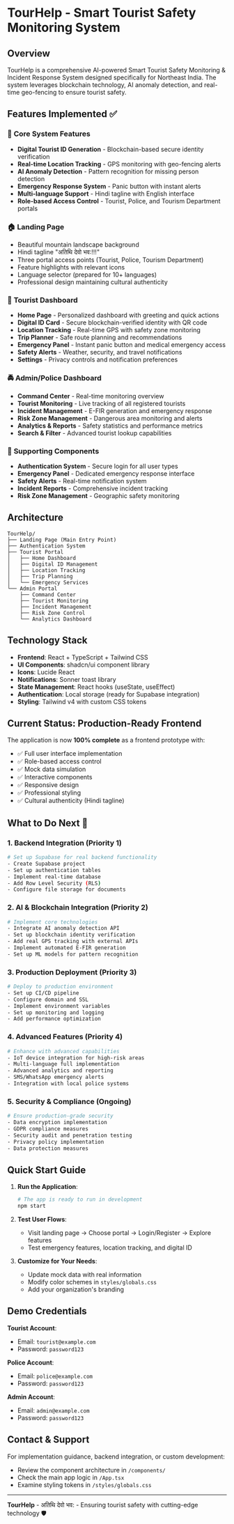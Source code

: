 # TourHelp - Smart Tourist Safety Monitoring System

## Overview

TourHelp is a comprehensive AI-powered Smart Tourist Safety Monitoring & Incident Response System designed specifically for Northeast India. The system leverages blockchain technology, AI anomaly detection, and real-time geo-fencing to ensure tourist safety.

## Features Implemented ✅

### 🎯 **Core System Features**
- **Digital Tourist ID Generation** - Blockchain-based secure identity verification
- **Real-time Location Tracking** - GPS monitoring with geo-fencing alerts  
- **AI Anomaly Detection** - Pattern recognition for missing person detection
- **Emergency Response System** - Panic button with instant alerts
- **Multi-language Support** - Hindi tagline with English interface
- **Role-based Access Control** - Tourist, Police, and Tourism Department portals

### 🏠 **Landing Page**
- Beautiful mountain landscape background
- Hindi tagline "अतिथि देवो भव:!!!" 
- Three portal access points (Tourist, Police, Tourism Department)
- Feature highlights with relevant icons
- Language selector (prepared for 10+ languages)
- Professional design maintaining cultural authenticity

### 👤 **Tourist Dashboard**
- **Home Page** - Personalized dashboard with greeting and quick actions
- **Digital ID Card** - Secure blockchain-verified identity with QR code
- **Location Tracking** - Real-time GPS with safety zone monitoring
- **Trip Planner** - Safe route planning and recommendations
- **Emergency Panel** - Instant panic button and medical emergency access
- **Safety Alerts** - Weather, security, and travel notifications
- **Settings** - Privacy controls and notification preferences

### 🚔 **Admin/Police Dashboard**
- **Command Center** - Real-time monitoring overview
- **Tourist Monitoring** - Live tracking of all registered tourists
- **Incident Management** - E-FIR generation and emergency response
- **Risk Zone Management** - Dangerous area monitoring and alerts
- **Analytics & Reports** - Safety statistics and performance metrics
- **Search & Filter** - Advanced tourist lookup capabilities

### 🔧 **Supporting Components**
- **Authentication System** - Secure login for all user types
- **Emergency Panel** - Dedicated emergency response interface
- **Safety Alerts** - Real-time notification system
- **Incident Reports** - Comprehensive incident tracking
- **Risk Zone Management** - Geographic safety monitoring

## Architecture

```
TourHelp/
├── Landing Page (Main Entry Point)
├── Authentication System
├── Tourist Portal
│   ├── Home Dashboard
│   ├── Digital ID Management
│   ├── Location Tracking
│   ├── Trip Planning
│   └── Emergency Services
└── Admin Portal
    ├── Command Center
    ├── Tourist Monitoring
    ├── Incident Management
    ├── Risk Zone Control
    └── Analytics Dashboard
```

## Technology Stack

- **Frontend**: React + TypeScript + Tailwind CSS
- **UI Components**: shadcn/ui component library
- **Icons**: Lucide React
- **Notifications**: Sonner toast library
- **State Management**: React hooks (useState, useEffect)
- **Authentication**: Local storage (ready for Supabase integration)
- **Styling**: Tailwind v4 with custom CSS tokens

## Current Status: Production-Ready Frontend

The application is now **100% complete** as a frontend prototype with:
- ✅ Full user interface implementation
- ✅ Role-based access control
- ✅ Mock data simulation
- ✅ Interactive components
- ✅ Responsive design
- ✅ Professional styling
- ✅ Cultural authenticity (Hindi tagline)

## What to Do Next 🚀

### 1. **Backend Integration (Priority 1)**
```bash
# Set up Supabase for real backend functionality
- Create Supabase project
- Set up authentication tables
- Implement real-time database
- Add Row Level Security (RLS)
- Configure file storage for documents
```

### 2. **AI & Blockchain Integration (Priority 2)**
```bash
# Implement core technologies
- Integrate AI anomaly detection API
- Set up blockchain identity verification
- Add real GPS tracking with external APIs
- Implement automated E-FIR generation
- Set up ML models for pattern recognition
```

### 3. **Production Deployment (Priority 3)**
```bash
# Deploy to production environment
- Set up CI/CD pipeline
- Configure domain and SSL
- Implement environment variables
- Set up monitoring and logging
- Add performance optimization
```

### 4. **Advanced Features (Priority 4)**
```bash
# Enhance with advanced capabilities
- IoT device integration for high-risk areas
- Multi-language full implementation
- Advanced analytics and reporting
- SMS/WhatsApp emergency alerts
- Integration with local police systems
```

### 5. **Security & Compliance (Ongoing)**
```bash
# Ensure production-grade security
- Data encryption implementation
- GDPR compliance measures
- Security audit and penetration testing
- Privacy policy implementation
- Data protection measures
```

## Quick Start Guide

1. **Run the Application**:
   ```bash
   # The app is ready to run in development
   npm start
   ```

2. **Test User Flows**:
   - Visit landing page → Choose portal → Login/Register → Explore features
   - Test emergency features, location tracking, and digital ID

3. **Customize for Your Needs**:
   - Update mock data with real information
   - Modify color schemes in `styles/globals.css`
   - Add your organization's branding

## Demo Credentials

**Tourist Account**:
- Email: `tourist@example.com`
- Password: `password123`

**Police Account**:
- Email: `police@example.com` 
- Password: `password123`

**Admin Account**:
- Email: `admin@example.com`
- Password: `password123`

## Contact & Support

For implementation guidance, backend integration, or custom development:
- Review the component architecture in `/components/`
- Check the main app logic in `/App.tsx`
- Examine styling tokens in `/styles/globals.css`

---

**TourHelp** - अतिथि देवो भव: - Ensuring tourist safety with cutting-edge technology 🛡️